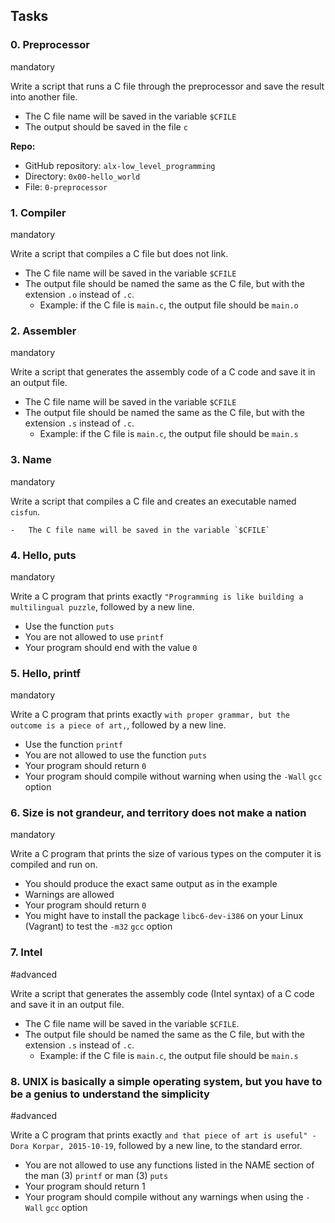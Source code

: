 Tasks
-----

### 0\. Preprocessor

mandatory

Write a script that runs a C file through the preprocessor and save the result into another file.

-   The C file name will be saved in the variable `$CFILE`
-   The output should be saved in the file `c`


**Repo:**

-   GitHub repository: `alx-low_level_programming`
-   Directory: `0x00-hello_world`
-   File: `0-preprocessor`


### 1\. Compiler

mandatory

Write a script that compiles a C file but does not link.

-   The C file name will be saved in the variable `$CFILE`
-   The output file should be named the same as the C file, but with the extension `.o` instead of `.c`.
    -   Example: if the C file is `main.c`, the output file should be `main.o`


### 2\. Assembler

mandatory

Write a script that generates the assembly code of a C code and save it in an output file.

-   The C file name will be saved in the variable `$CFILE`
-   The output file should be named the same as the C file, but with the extension `.s` instead of `.c`.
      -   Example: if the C file is `main.c`, the output file should be `main.s`


### 3\. Name

mandatory

Write a script that compiles a C file and creates an executable named `cisfun`.

    -   The C file name will be saved in the variable `$CFILE`

### 4\. Hello, puts

mandatory

Write a C program that prints exactly `"Programming is like building a multilingual puzzle`, followed by a new line.

  -   Use the function `puts`
  -   You are not allowed to use `printf`
  -   Your program should end with the value `0`


### 5\. Hello, printf

mandatory

Write a C program that prints exactly `with proper grammar, but the outcome is a piece of art,`, followed by a new line.

  -   Use the function `printf`
  -   You are not allowed to use the function `puts`
  -   Your program should return `0`
  -   Your program should compile without warning when using the `-Wall` `gcc` option


### 6\. Size is not grandeur, and territory does not make a nation

mandatory

Write a C program that prints the size of various types on the computer it is compiled and run on.

  -   You should produce the exact same output as in the example
  -   Warnings are allowed
  -   Your program should return `0`
  -   You might have to install the package `libc6-dev-i386` on your Linux (Vagrant) to test the `-m32` `gcc` option


### 7\. Intel

#advanced

Write a script that generates the assembly code (Intel syntax) of a C code and save it in an output file.

  -   The C file name will be saved in the variable `$CFILE`.
  -   The output file should be named the same as the C file, but with the extension `.s` instead of `.c`.
      -   Example: if the C file is `main.c`, the output file should be `main.s`


### 8\. UNIX is basically a simple operating system, but you have to be a genius to understand the simplicity

#advanced

Write a C program that prints exactly `and that piece of art is useful" - Dora Korpar, 2015-10-19`, followed by a new line, to the standard error.

  -   You are not allowed to use any functions listed in the NAME section of the man (3) `printf` or man (3) `puts`
  -   Your program should return 1
  -   Your program should compile without any warnings when using the `-Wall` `gcc` option
